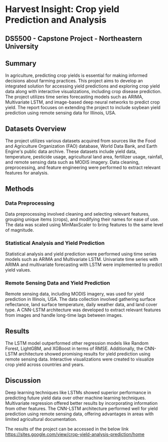 # Harvest Insight: Crop yield Prediction and Analysis
## DS5500 - Capstone Project - Northeastern University

## Summary
In agriculture, predicting crop yields is essential for making informed decisions about farming practices. This project aims to develop an integrated solution for accessing yield predictions and exploring crop yield data along with interactive visualizations, including crop disease prediction. The project utilizes time series forecasting models such as ARIMA, Multivariate LSTM, and image-based deep neural networks to predict crop yield. The report focuses on extending the project to include soybean yield prediction using remote sensing data for Illinois, USA.

## Datasets Overview
The project utilizes various datasets acquired from sources like the Food and Agriculture Organization (FAO) database, World Data Bank, and Earth Engine's public data archive. These datasets include yield data, temperature, pesticide usage, agricultural land area, fertilizer usage, rainfall, and remote sensing data such as MODIS imagery. Data cleaning, preprocessing, and feature engineering were performed to extract relevant features for analysis.

## Methods
### Data Preprocessing
Data preprocessing involved cleaning and selecting relevant features, grouping unique items (crops), and modifying their names for ease of use. The data was scaled using MinMaxScaler to bring features to the same level of magnitude.

### Statistical Analysis and Yield Prediction
Statistical analysis and yield prediction were performed using time series models such as ARIMA and Multivariate LSTM. Univariate time series with ARIMA and multivariate forecasting with LSTM were implemented to predict yield values.

### Remote Sensing Data and Yield Prediction
Remote sensing data, including MODIS imagery, was used for yield prediction in Illinois, USA. The data collection involved gathering surface reflectance, land surface temperature, daily weather data, and land cover type. A CNN-LSTM architecture was developed to extract relevant features from images and handle long-time lags between images.

## Results
The LSTM model outperformed other regression models like Random Forest, LightGBM, and XGBoost in terms of RMSE. Additionally, the CNN-LSTM architecture showed promising results for yield prediction using remote sensing data. Interactive visualizations were created to visualize crop yield across countries and years.

## Discussion
Deep learning techniques like LSTMs showed superior performance in predicting future yield data over other machine learning techniques. Multivariate regression offered better results by incorporating information from other features. The CNN-LSTM architecture performed well for yield prediction using remote sensing data, offering advantages in areas with limited agricultural documentation.

The results of the project can be accessed in the below link
https://sites.google.com/view/crop-yield-analysis-prediction/home
